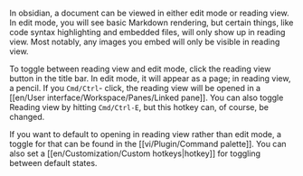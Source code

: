 In obsidian, a document can be viewed in either edit mode or reading view. In edit mode, you will see basic Markdown rendering, but certain things, like code syntax highlighting and embedded files, will only show up in reading view. Most notably, any images you embed will only be visible in reading view.

To toggle between reading view and edit mode, click the reading view button in the title bar. In edit mode, it will appear as a page; in reading view, a pencil. If you `Cmd/Ctrl`- click, the reading view will be opened in a [[en/User interface/Workspace/Panes/Linked pane]]. You can also toggle Reading view by hitting `Cmd/Ctrl-E`, but this hotkey can, of course, be changed.

If you want to default to opening in reading view rather than edit mode, a toggle for that can be found in the [[vi/Plugin/Command palette]]. You can also set a [[en/Customization/Custom hotkeys|hotkey]] for toggling between default states.
